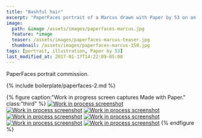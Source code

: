 ```yaml
---
title: "Bashful hair"
excerpt: "PaperFaces portrait of a Marcus drawn with Paper by 53 on an iPad."
image: 
  path: &image /assets/images/paperfaces-marcus.jpg 
  feature: *image
  teaser: /assets/images/paperfaces-marcus-teaser.jpg
  thumbnail: /assets/images/paperfaces-marcus-150.jpg
tags: [portrait, illustration, Paper by 53]
last_modified_at: 2017-01-17T14:22:09-05:00
---
```


PaperFaces portrait commission.

{% include boilerplate/paperfaces-2.md %}

{% figure caption:"Work in progress screen captures Made with Paper." class:"third" %}
[![Work in process screenshot](/assets/images/paperfaces-marcus-process-1-600.jpg)](/assets/images/paperfaces-marcus-process-1-lg.jpg)
[![Work in process screenshot](/assets/images/paperfaces-marcus-process-2-600.jpg)](/assets/images/paperfaces-marcus-process-2-lg.jpg)
[![Work in process screenshot](/assets/images/paperfaces-marcus-process-3-600.jpg)](/assets/images/paperfaces-marcus-process-3-lg.jpg)
[![Work in process screenshot](/assets/images/paperfaces-marcus-process-4-600.jpg)](/assets/images/paperfaces-marcus-process-4-lg.jpg)
[![Work in process screenshot](/assets/images/paperfaces-marcus-process-5-600.jpg)](/assets/images/paperfaces-marcus-process-5-lg.jpg)
[![Work in process screenshot](/assets/images/paperfaces-marcus-process-6-600.jpg)](/assets/images/paperfaces-marcus-process-6-lg.jpg)
[![Work in process screenshot](/assets/images/paperfaces-marcus-process-7-600.jpg)](/assets/images/paperfaces-marcus-process-7-lg.jpg)
{% endfigure %}
